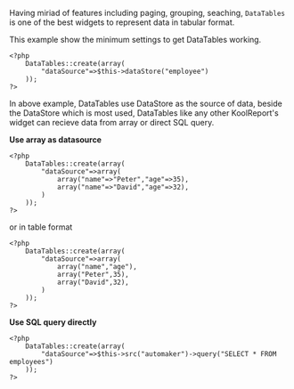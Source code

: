 Having miriad of features including paging, grouping, seaching, `DataTables` is one of the best widgets to represent data in tabular format.

This example show the minimum settings to get DataTables working.

```
<?php 
    DataTables::create(array(
        "dataSource"=>$this->dataStore("employee")
    ));
?>
```

In above example, DataTables use DataStore as the source of data, beside the DataStore which is most used, DataTables like any other KoolReport's widget can recieve data from array or direct SQL query.

__Use array as datasource__

```
<?php 
    DataTables::create(array(
        "dataSource"=>array(
            array("name"=>"Peter","age"=>35),
            array("name"=>"David","age"=>32),
        )
    ));
?>
```

or in table format

```
<?php 
    DataTables::create(array(
        "dataSource"=>array(
            array("name","age"),
            array("Peter",35),
            array("David",32),
        )
    ));
?>
```

__Use SQL query directly__

```
<?php 
    DataTables::create(array(
        "dataSource"=>$this->src("automaker")->query("SELECT * FROM employees")
    ));
?>
```


